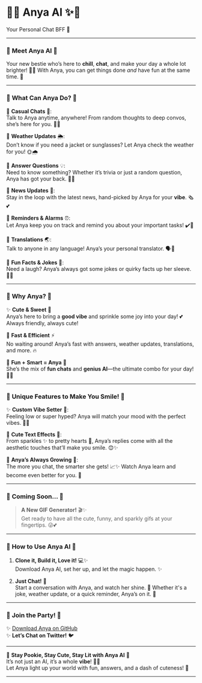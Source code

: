 

# 🌸✨ **Anya AI** ✨🌸 
Your Personal Chat BFF 💖

---

### 🐾 **Meet Anya AI** 🐾  
Your new bestie who’s here to **chill**, **chat**, and make your day a whole lot brighter! 🌈✨ With Anya, you can get things done *and* have fun at the same time. 💖

---

### 🌼 **What Can Anya Do?** 🌼  

🌻 **Casual Chats** 🌸:  
Talk to Anya anytime, anywhere! From random thoughts to deep convos, she’s here for you. 🥰💬

🌷 **Weather Updates** 🌦️:  
Don’t know if you need a jacket or sunglasses? Let Anya check the weather for you! 🌞🌧️

🌺 **Answer Questions** 💡:  
Need to know something? Whether it’s trivia or just a random question, Anya has got your back. 💭✨

💐 **News Updates** 📰:  
Stay in the loop with the latest news, hand-picked by Anya for your **vibe**. 🗞️💕

🌻 **Reminders & Alarms** ⏰:  
Let Anya keep you on track and remind you about your important tasks! ✔️💖

🌸 **Translations** 🌏:  
Talk to anyone in any language! Anya’s your personal translator. 🗣️💫

🌺 **Fun Facts & Jokes** 🎉:  
Need a laugh? Anya’s always got some jokes or quirky facts up her sleeve. 🤭✨

---

### 🌈 **Why Anya?** 🌈

✨ **Cute & Sweet** 💖  
Anya’s here to bring a **good vibe** and sprinkle some joy into your day! 💕 Always friendly, always cute!

🌸 **Fast & Efficient** ⚡  
No waiting around! Anya’s fast with answers, weather updates, translations, and more. 🔥

💖 **Fun + Smart = Anya** 🤖  
She’s the mix of **fun chats** and **genius AI**—the ultimate combo for your day! 🧠✨

---

### 🍬 **Unique Features to Make You Smile!** 🍬

✨ **Custom Vibe Setter** 🌷:  
Feeling low or super hyped? Anya will match your mood with the perfect vibes. 🌸💫

💖 **Cute Text Effects** 🌈:  
From sparkles ✨ to pretty hearts 💖, Anya’s replies come with all the aesthetic touches that’ll make you smile. 😊✨

🍒 **Anya’s Always Growing** 🌱:  
The more you chat, the smarter she gets! 📈✨ Watch Anya learn and become even better for you. 🌟

---

### 💖 **Coming Soon...** 💖

> **A New GIF Generator!** 🎬✨  
Get ready to have all the cute, funny, and sparkly gifs at your fingertips. 😜💕

---

### 🌼 **How to Use Anya AI** 🌼

1. **Clone it, Build it, Love it!** 💻✨  
   Download Anya AI, set her up, and let the magic happen. ✨

2. **Just Chat!** 💬  
   Start a conversation with Anya, and watch her shine. 🌟 Whether it's a joke, weather update, or a quick reminder, Anya’s on it. 💖

---

### 🌷 **Join the Party!** 🌷  
✨ [Download Anya on GitHub](https://github.com/Cyrax321)  
✨ **Let’s Chat on Twitter!** 🐦

---

💖 **Stay Pookie, Stay Cute, Stay Lit with Anya AI** 💖  
It’s not just an AI, it’s a whole **vibe**! 🌸🌈  
Let Anya light up your world with fun, answers, and a dash of cuteness! 💖

---

